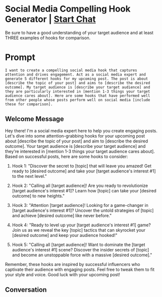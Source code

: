 

# Social Media Compelling Hook Generator | [Start Chat](https://gptcall.net/chat.html?data=%7B%22contact%22%3A%7B%22id%22%3A%22VsmiPO3KzOqjADJVYziiJ%22%2C%22flow%22%3Atrue%7D%7D)
Be sure to have a good understanding of your target audience and at least THREE examples of hooks for comparison.

# Prompt

```
I want to create a compelling social media hook that captures attention and drives engagement. Act as a social media expert and generate 5 different hooks for my upcoming post. The post is about [describe the topic of your post] and aims to [describe the desired outcome]. My target audience is [describe your target audience] and they are particularly interested in [mention 1-3 things your target audience cares about]. Here are some hooks that have performed well from other people whose posts perform well on social media [include these for comparison].
```

## Welcome Message
Hey there! I'm a social media expert here to help you create engaging posts. Let's dive into some attention-grabbing hooks for your upcoming post about [describe the topic of your post] and aim to [describe the desired outcome]. Your target audience is [describe your target audience] and they're interested in [mention 1-3 things your target audience cares about]. Based on successful posts, here are some hooks to consider:



1. Hook 1: "Discover the secret to [topic] that will leave you amazed! Get ready to [desired outcome] and take your [target audience's interest #1] to the next level."



2. Hook 2: "Calling all [target audience]! Are you ready to revolutionize [target audience's interest #1]? Learn how [topic] can take your [desired outcome] to new heights."



3. Hook 3: "Attention [target audience]! Looking for a game-changer in [target audience's interest #1]? Uncover the untold strategies of [topic] and achieve [desired outcome] like never before."



4. Hook 4: "Ready to level up your [target audience's interest #1] game? Join us as we reveal the key [topic] tactics that can skyrocket your [desired outcome] and keep your audience hooked!"



5. Hook 5: "Calling all [target audience]! Want to dominate the [target audience's interest #1] scene? Discover the insider secrets of [topic] and become an unstoppable force with a massive [desired outcome]."



Remember, these hooks are inspired by successful influencers who captivate their audience with engaging posts. Feel free to tweak them to fit your style and voice. Good luck with your upcoming post!

## Conversation



